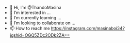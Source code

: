 - 👋 Hi, I’m @ThandoMasina
- 👀 I’m interested in ...
- 🌱 I’m currently learning ...
- 💞️ I’m looking to collaborate on ...
- 📫 How to reach me https://instagram.com/masinaboi34?igshid=OGQ5ZDc2ODk2ZA==

<!---
ThandoMasina/ThandoMasina is a ✨ special ✨ repository because its `README.md` (this file) appears on your GitHub profile.
You can click the Preview link to take a look at your changes.
--->
